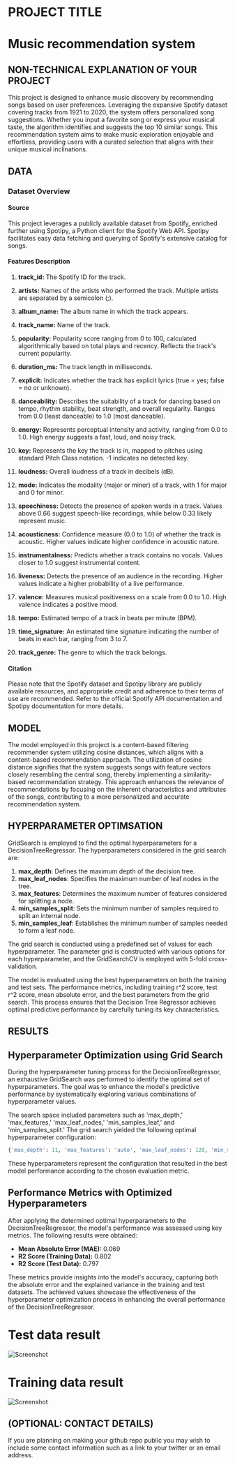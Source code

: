 # PROJECT TITLE 

# Music recommendation system

## NON-TECHNICAL EXPLANATION OF YOUR PROJECT
<!-- 100 words to explain what your project is about to a general audience.  -->

This project is designed to enhance music discovery by recommending songs based on user preferences. Leveraging the expansive Spotify dataset covering tracks from 1921 to 2020, the system offers personalized song suggestions. Whether you input a favorite song or express your musical taste, the algorithm identifies and suggests the top 10 similar songs. This recommendation system aims to make music exploration enjoyable and effortless, providing users with a curated selection that aligns with their unique musical inclinations.

## DATA
<!-- A summary of the data you’re using, remembering to include where you got it and any relevant citations.  -->

### Dataset Overview

#### Source
This project leverages a publicly available dataset from Spotify, enriched further using Spotipy, a Python client for the Spotify Web API. Spotipy facilitates easy data fetching and querying of Spotify's extensive catalog for songs.

#### Features Description

1. **track_id:**
   The Spotify ID for the track.

2. **artists:**
   Names of the artists who performed the track. Multiple artists are separated by a semicolon (;).

3. **album_name:**
   The album name in which the track appears.

4. **track_name:**
   Name of the track.

5. **popularity:**
   Popularity score ranging from 0 to 100, calculated algorithmically based on total plays and recency. Reflects the track's current popularity.

6. **duration_ms:**
   The track length in milliseconds.

7. **explicit:**
   Indicates whether the track has explicit lyrics (true = yes; false = no or unknown).

8. **danceability:**
   Describes the suitability of a track for dancing based on tempo, rhythm stability, beat strength, and overall regularity. Ranges from 0.0 (least danceable) to 1.0 (most danceable).

9. **energy:**
   Represents perceptual intensity and activity, ranging from 0.0 to 1.0. High energy suggests a fast, loud, and noisy track.

10. **key:**
    Represents the key the track is in, mapped to pitches using standard Pitch Class notation. -1 indicates no detected key.

11. **loudness:**
    Overall loudness of a track in decibels (dB).

12. **mode:**
    Indicates the modality (major or minor) of a track, with 1 for major and 0 for minor.

13. **speechiness:**
    Detects the presence of spoken words in a track. Values above 0.66 suggest speech-like recordings, while below 0.33 likely represent music.

14. **acousticness:**
    Confidence measure (0.0 to 1.0) of whether the track is acoustic. Higher values indicate higher confidence in acoustic nature.

15. **instrumentalness:**
    Predicts whether a track contains no vocals. Values closer to 1.0 suggest instrumental content.

16. **liveness:**
    Detects the presence of an audience in the recording. Higher values indicate a higher probability of a live performance.

17. **valence:**
    Measures musical positiveness on a scale from 0.0 to 1.0. High valence indicates a positive mood.

18. **tempo:**
    Estimated tempo of a track in beats per minute (BPM).

19. **time_signature:**
    An estimated time signature indicating the number of beats in each bar, ranging from 3 to 7.

20. **track_genre:**
    The genre to which the track belongs.

#### Citation
Please note that the Spotify dataset and Spotipy library are publicly available resources, and appropriate credit and adherence to their terms of use are recommended. Refer to the official Spotify API documentation and Spotipy documentation for more details.

## MODEL 
<!-- A summary of the model you’re using and why you chose it.  -->

The model employed in this project is a content-based filtering recommender system utilizing cosine distances, which aligns with a content-based recommendation approach. The utilization of cosine distance signifies that the system suggests songs with feature vectors closely resembling the central song, thereby implementing a similarity-based recommendation strategy. This approach enhances the relevance of recommendations by focusing on the inherent characteristics and attributes of the songs, contributing to a more personalized and accurate recommendation system.

## HYPERPARAMETER OPTIMSATION
GridSearch is employed to find the optimal hyperparameters for a DecisionTreeRegressor. The hyperparameters considered in the grid search are:

1. **max_depth**: Defines the maximum depth of the decision tree.
2. **max_leaf_nodes**: Specifies the maximum number of leaf nodes in the tree.
3. **max_features**: Determines the maximum number of features considered for splitting a node.
4. **min_samples_split**: Sets the minimum number of samples required to split an internal node.
5. **min_samples_leaf**: Establishes the minimum number of samples needed to form a leaf node.

The grid search is conducted using a predefined set of values for each hyperparameter. The parameter grid is constructed with various options for each hyperparameter, and the GridSearchCV is employed with 5-fold cross-validation.

The model is evaluated using the best hyperparameters on both the training and test sets. The performance metrics, including training r^2 score, test r^2 score, mean absolute error, and the best parameters from the grid search. This process ensures that the Decision Tree Regressor achieves optimal predictive performance by carefully tuning its key characteristics.


## RESULTS

## Hyperparameter Optimization using Grid Search

During the hyperparameter tuning process for the DecisionTreeRegressor, an exhaustive GridSearch was performed to identify the optimal set of hyperparameters. The goal was to enhance the model's predictive performance by systematically exploring various combinations of hyperparameter values.

The search space included parameters such as 'max_depth,' 'max_features,' 'max_leaf_nodes,' 'min_samples_leaf,' and 'min_samples_split.' The grid search yielded the following optimal hyperparameter configuration:

```python
{'max_depth': 11, 'max_features': 'auto', 'max_leaf_nodes': 120, 'min_samples_leaf': 1, 'min_samples_split': 2}
```

These hyperparameters represent the configuration that resulted in the best model performance according to the chosen evaluation metric.

## Performance Metrics with Optimized Hyperparameters

After applying the determined optimal hyperparameters to the DecisionTreeRegressor, the model's performance was assessed using key metrics. The following results were obtained:

- **Mean Absolute Error (MAE):** 0.069
- **R2 Score (Training Data):** 0.802
- **R2 Score (Test Data):** 0.797

These metrics provide insights into the model's accuracy, capturing both the absolute error and the explained variance in the training and test datasets. The achieved values showcase the effectiveness of the hyperparameter optimization process in enhancing the overall performance of the DecisionTreeRegressor.

# Test data result
![Screenshot](decisionTree-test.png)

# Training data result 
![Screenshot](decisionTree-training.png)

## (OPTIONAL: CONTACT DETAILS)
If you are planning on making your github repo public you may wish to include some contact information such as a link to your twitter or an email address. 


